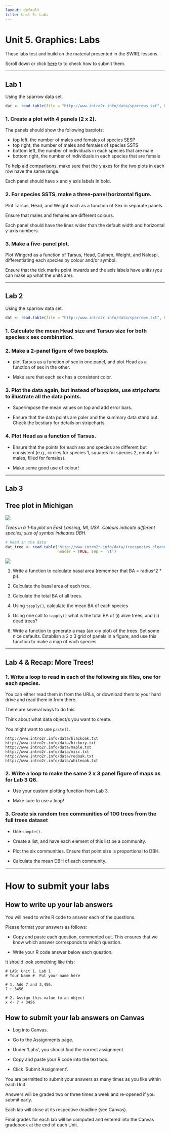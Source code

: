 ```yaml
---
layout: default
title: Unit 5: Labs
---
```



# Unit 5. Graphics: Labs

These labs test and build on the material presented in the SWIRL lessons.

Scroll down or click [here](../unit5/labs.html#how-to-submit-your-labs) to to check how to submit them.


 - - -
 
## Lab 1

Using the sparrow data set.

```r
dat <- read.table(file = "http://www.intro2r.info/data/sparrows.txt", header = TRUE)
```

### 1. Create a plot with 4 panels (2 x 2).

The panels should show the following barplots:

 - top left, the number of males and females of species SESP
 - top right, the number of males and females of species SSTS
 - bottom left, the number of individuals in each species that are male
 - bottom right, the number of individuals in each species that are female

To help aid comparisons, make sure that the y axes for the two plots in each row have the same range.

Each panel should have x and y axis labels in bold.


### 2. For species SSTS, make a three-panel horizontal figure.

Plot Tarsus, Head, and Weight each as a function of Sex in separate panels.

Ensure that males and females are different colours.

Each panel should have the lines wider than the default width and horizontal y-axis numbers.


### 3. Make a five-panel plot.

Plot Wingcrd as a function of Tarsus, Head, Culmen, Weight, and Nalospi, differentiating each species by colour and/or symbol.

Ensure that the tick marks point inwards and the axis labels have units (you can make up what the units are).


 - - -
 
## Lab 2
 
Using the sparrow data set.

```r
dat <- read.table(file = "http://www.intro2r.info/data/sparrows.txt", header = TRUE)
```

### 1. Calculate the mean Head size and Tarsus size for both species x sex combination.

### 2. Make a 2-panel figure of two boxplots.

 - plot Tarsus as a function of sex in one panel, and plot Head as a function of sex in the other. 
 
 - Make sure that each sex has a consistent color.

### 3. Plot the data again, but instead of boxplots, use stripcharts to illustrate all the data points. 

 - Superimpose the mean values on top and add error bars. 
 
 - Ensure that the data points are paler and the summary data stand out. Check the bestiary for details on stripcharts.

### 4. Plot Head as a function of Tarsus.

 - Ensure that the points for each sex and species are different but consistent (e.g., circles for species 1, squares for species 2, empty for males, filled for females). 
 
 - Make some good use of colour!

 
- - -

## Lab 3

## Tree plot in Michigan 

![](../unit5/img/treeplot.png)

*Trees in a 1-ha plot on East Lansing, MI, USA. Colours indicate different species; size of symbol indicates DBH.*

```r
# Read in the data
dat_tree <- read.table("http://www.intro2r.info/data/treespecies_cleandata.txt", 
                       header = TRUE, sep = '\t')
```

![](../unit5/img/dbh.png)


1. Write a function to calculate basal area (remember that BA = radius^2 * pi).

2. Calculate the basal area of each tree.

3. Calculate the total BA of all trees.

4. Using `tapply()`, calculate the mean BA of each species 

5. Using one call to `tapply()` what is the total BA of (i) alive trees, and (ii) dead trees?

6. Write a function to generate a map (an x-y plot) of the trees. Set some nice defaults. Establish a 2 x 3 grid of panels in a figure, and use this function to make a map of each species.

- - -


## Lab 4 & Recap: More Trees!

### 1. Write a loop to read in each of the following six files, one for each species.

You can either read them in from the URLs, or download them to your hard drive and read them in from there.

There are several ways to do this.

Think about what data object/s you want to create.

You might want to use `paste()`. 

```
http://www.intro2r.info/data/blackoak.txt
http://www.intro2r.info/data/hickory.txt
http://www.intro2r.info/data/maple.txt
http://www.intro2r.info/data/misc.txt
http://www.intro2r.info/data/redoak.txt
http://www.intro2r.info/data/whiteoak.txt
```

### 2. Write a loop to make the same 2 x 3 panel figure of maps as for Lab 3 Q6.
 
 - Use your custom plotting function from Lab 3.

 - Make sure to use a loop!


### 3. Create six random tree communities of 100 trees from the full trees dataset

 - Use `sample()`.
 
 - Create a list, and have each element of this list be a community.
 
 - Plot the six communities. Ensure that point size is proportional to DBH.
 
 - Calculate the mean DBH of each community.


- - -
 
# How to submit your labs

## How to write up your lab answers

You will need to write R code to answer each of the questions.

Please format your answers as follows:

 - Copy and paste each question, commented out. This ensures that we know which answer corresponds to which question.

  - Write your R code answer below each question.

It should look something like this:

```
# LAB: Unit 1. Lab 1
# Your Name #  Put your name here

# 1. Add 7 and 3,456.
7 + 3456

# 2. Assign this value to an object
x <- 7 + 3456
```

## How to submit your lab answers on Canvas

 - Log into Canvas.

 - Go to the Assignments page.

 - Under ‘Labs’, you should find the correct assignment.

 - Copy and paste your R code into the text box.

 - Click ‘Submit Assignment’.

You are permitted to submit your answers as many times as you like within each Unit.

Answers will be graded two or three times a week and re-opened if you submit early.

Each lab will close at its respective deadline (see Canvas).

Final grades for each lab will be computed and entered into the Canvas gradebook at the end of each Unit.



